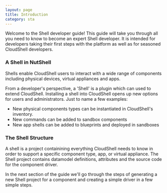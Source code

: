 ```yaml
---
layout: page
title: Introduction
category: sta
---
```


Welcome to the Shell developer guide!
This guide will take you through all you need to know to become an expert Shell developer. It is intended for developers taking their first steps with the platform as well as for seasoned CloudShell developers.

### A Shell in NutShell

Shells enable CloudShell users to interact with a wide range of components including physical devices, virtual appliances and apps.

From a developer's perspective, a 'Shell' is a plugin which can used to extend CloudShell. Installing a shell into CloudShell opens up new options for users and administrators. Just to name a few examples:

* New physical components types can be instantiated in CloudShell's inventory.
* New commands can be added to sandbox components
* New app shells can be added to blueprints and deployed in sandboxes


### The Shell Structure

A shell is a project containining everything CloudShell needs to know in order to support a specific component type, app, or virtual appliance. The Shell project contains datamodel definitions, attributes and the source code for the component driver.

In the next section of the guide we'll go through the steps of generating a new Shell project for a component and creating a simple driver in a few simple steps.
